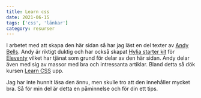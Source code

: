 ```yaml
---
title: Learn css
date: 2021-06-15
tags: ['css', 'länkar']
category: resurser
---
```


I arbetet med att skapa den här sidan så har jag läst en del texter av [Andy Bells](https://piccalil.li/). Andy är riktigt duktig och har också skapat [Hylia starter kit](https://github.com/andy-piccalilli/hylia) för [Eleventy](https://www.11ty.dev/) vilket har tjänat som grund för delar av den här sidan.
Andy delar även med sig av massor med bra och intressanta artiklar. Bland detta så dök kursen [Learn CSS](https://web.dev/learn/css/) upp.

Jag har inte hunnit läsa den ännu, men skulle tro att den innehåller mycket bra. Så för min del är detta en påminnelse och för din ett tips.
